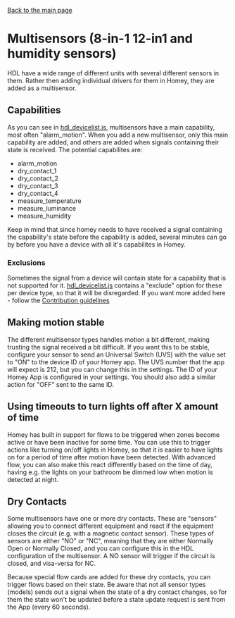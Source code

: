 [Back to the main page](index.md)

# Multisensors (8-in-1 12-in1 and humidity sensors)
HDL have a wide range of different units with several different sensors in them. Rather then adding individual drivers for them in Homey, they are added as a multisensor.

## Capabilities
As you can see in [hdl_devicelist.js](https://github.com/alydersen/hdl-smartbus-homey/blob/v1.0.1/hdl/hdl_devicelist.js), multisensors have a main capability, most often "alarm_motion". When you add a new multisensor, only this main capability are added, and others are added when signals containing their state is received. The potential capabilites are:
- alarm_motion
- dry_contact_1
- dry_contact_2
- dry_contact_3
- dry_contact_4
- measure_temperature
- measure_luminance
- measure_humidity

Keep in mind that since homey needs to have received a signal containing the capability's state before the capability is added, several minutes can go by before you have a device with all it's capabilites in Homey.

### Exclusions
Sometimes the signal from a device will contain state for a capability that is not supported for it. [hdl_devicelist.js](https://github.com/alydersen/hdl-smartbus-homey/blob/v1.0.1/hdl/hdl_devicelist.js) contains a "exclude" option for these per device type, so that it will be disregarded. If you want more added here - follow the [Contribution guidelines](CONTRIBUTING.md)

## Making motion stable
The different multisensor types handles motion a bit different, making trusting the signal received a bit difficult. If you want this to be stable, configure your sensor to send an Universal Switch (UVS) with the value set to "ON" to the device ID of your Homey app. The UVS number that the app will expect is 212, but you can change this in the settings. The ID of your Homey App is configured in your settings. You should also add a similar action for "OFF" sent to the same ID.

## Using timeouts to turn lights off after X amount of time
Homey has built in support for flows to be triggered when zones become active or have been inactive for some time. You can use this to trigger actions like turning on/off lights in Homey, so that it is easier to have lights on for a period of time after motion have been detected. With advanced flow, you can also make this react differently based on the time of day, having e.g. the lights on your bathroom be dimmed low when motion is detected at night.

## Dry Contacts
Some multisensors have one or more dry contacts. These are "sensors" allowing you to connect different equipment and react if the equipment closes the circuit (e.g. with a magnetic contact sensor). These types of sensors are either "NO" or "NC", meaning that they are either Normally Open or Normally Closed, and you can configure this in the HDL configuration of the multisensor. A NO sensor will trigger if the circuit is closed, and visa-versa for NC.

Because special flow cards are added for these dry contacts, you can trigger flows based on their state. Be aware that not all sensor types (models) sends out a signal when the state of a dry contact changes, so for them the state won't be updated before a state update request is sent from the App (every 60 seconds).